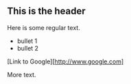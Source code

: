 ## This is the header

Here is some regular text.

 * bullet 1
 * bullet 2

[Link to Google][http://www.google.com]

More text.